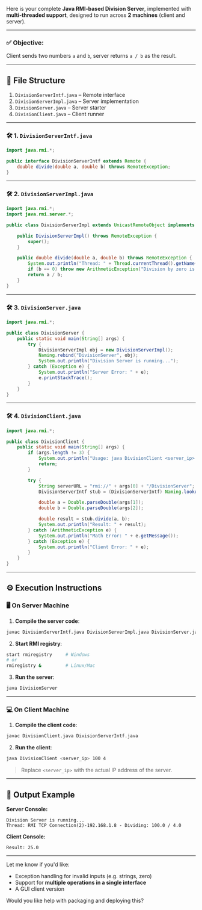 Here is your complete **Java RMI-based Division Server**, implemented with **multi-threaded support**, designed to run across **2 machines** (client and server).

---

### ✅ Objective:
Client sends two numbers `a` and `b`, server returns `a / b` as the result.

---

## 📁 File Structure

1. `DivisionServerIntf.java` – Remote interface  
2. `DivisionServerImpl.java` – Server implementation  
3. `DivisionServer.java` – Server starter  
4. `DivisionClient.java` – Client runner  

---

### 🛠️ 1. `DivisionServerIntf.java`
```java
import java.rmi.*;

public interface DivisionServerIntf extends Remote {
    double divide(double a, double b) throws RemoteException;
}
```

---

### 🛠️ 2. `DivisionServerImpl.java`
```java
import java.rmi.*;
import java.rmi.server.*;

public class DivisionServerImpl extends UnicastRemoteObject implements DivisionServerIntf {

    public DivisionServerImpl() throws RemoteException {
        super();
    }

    public double divide(double a, double b) throws RemoteException {
        System.out.println("Thread: " + Thread.currentThread().getName() + " - Dividing: " + a + " / " + b);
        if (b == 0) throw new ArithmeticException("Division by zero is not allowed.");
        return a / b;
    }
}
```

---

### 🛠️ 3. `DivisionServer.java`
```java
import java.rmi.*;

public class DivisionServer {
    public static void main(String[] args) {
        try {
            DivisionServerImpl obj = new DivisionServerImpl();
            Naming.rebind("DivisionServer", obj);
            System.out.println("Division Server is running...");
        } catch (Exception e) {
            System.out.println("Server Error: " + e);
            e.printStackTrace();
        }
    }
}
```

---

### 🛠️ 4. `DivisionClient.java`
```java
import java.rmi.*;

public class DivisionClient {
    public static void main(String[] args) {
        if (args.length != 3) {
            System.out.println("Usage: java DivisionClient <server_ip> <a> <b>");
            return;
        }

        try {
            String serverURL = "rmi://" + args[0] + "/DivisionServer";
            DivisionServerIntf stub = (DivisionServerIntf) Naming.lookup(serverURL);

            double a = Double.parseDouble(args[1]);
            double b = Double.parseDouble(args[2]);

            double result = stub.divide(a, b);
            System.out.println("Result: " + result);
        } catch (ArithmeticException e) {
            System.out.println("Math Error: " + e.getMessage());
        } catch (Exception e) {
            System.out.println("Client Error: " + e);
        }
    }
}
```

---

## ⚙️ Execution Instructions

### 🖥️ On Server Machine

1. **Compile the server code**:
```bash
javac DivisionServerIntf.java DivisionServerImpl.java DivisionServer.java
```

2. **Start RMI registry**:
```bash
start rmiregistry     # Windows
# or
rmiregistry &         # Linux/Mac
```

3. **Run the server**:
```bash
java DivisionServer
```

---

### 💻 On Client Machine

1. **Compile the client code**:
```bash
javac DivisionClient.java DivisionServerIntf.java
```

2. **Run the client**:
```bash
java DivisionClient <server_ip> 100 4
```
> Replace `<server_ip>` with the actual IP address of the server.

---

## 🧪 Output Example

**Server Console:**
```
Division Server is running...
Thread: RMI TCP Connection(2)-192.168.1.8 - Dividing: 100.0 / 4.0
```

**Client Console:**
```
Result: 25.0
```

---

Let me know if you'd like:
- Exception handling for invalid inputs (e.g. strings, zero)
- Support for **multiple operations in a single interface**
- A GUI client version

Would you like help with packaging and deploying this?